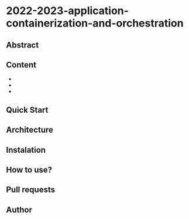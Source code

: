 # 2022-2023-application-containerization-and-orchestration


## Abstract

## Content
-
-
-

## Quick Start



## Architecture


## Instalation


## How to use?

## Pull requests

## Author

